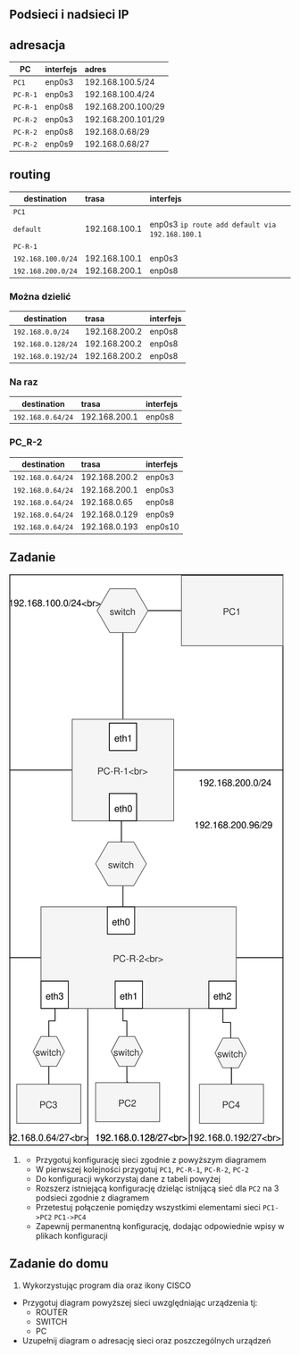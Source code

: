 Podsieci i nadsieci IP
----------------------

adresacja
-----------------------------------------------------
| PC     |  interfejs   | adres  |
| --------- |:-------------| :---------------| 
| ``PC1``   | enp0s3 | 192.168.100.5/24     |
| ``PC-R-1``| enp0s3 | 192.168.100.4/24      |
| ``PC-R-1``| enp0s8 | 192.168.200.100/29     |
| ``PC-R-2``| enp0s3 | 192.168.200.101/29     |
| ``PC-R-2``| enp0s8 | 192.168.0.68/29   |
| ``PC-R-2``| enp0s9 | 192.168.0.68/27 |

routing
-------

| destination | trasa | interfejs  |
| --------- |:-------------| :---------------| 
| ``PC1``     |  | |
| ``default`` | 192.168.100.1 | enp0s3 ``ip route add default via 192.168.100.1``| 
| ``PC-R-1``  |  |        |
| ``192.168.100.0/24`` | 192.168.100.1  | enp0s3      |
| ``192.168.200.0/24``  | 192.168.200.1 | enp0s8      |

<h3>Można dzielić</h3>

| destination | trasa | interfejs  |
| --------- |:-------------| :---------------| 
| ``192.168.0.0/24``  | 192.168.200.2 | enp0s8      |
| ``192.168.0.128/24``  | 192.168.200.2 | enp0s8      |
| ``192.168.0.192/24``  | 192.168.200.2 | enp0s8      |

<h3>Na raz</h3>

| destination | trasa | interfejs  |
| --------- |:-------------| :---------------| 
| ``192.168.0.64/24``  | 192.168.200.1 | enp0s8      |

<h3>PC_R-2</h3>

| destination | trasa | interfejs  |
| --------- |:-------------| :---------------| 
| ``192.168.0.64/24``  | 192.168.200.2 | enp0s3      |
| ``192.168.0.64/24``  | 192.168.200.1 | enp0s3      |
| ``192.168.0.64/24``  | 192.168.0.65 | enp0s8      |
| ``192.168.0.64/24``  | 192.168.0.129 | enp0s9      |
| ``192.168.0.64/24``  | 192.168.0.193 | enp0s10      |

Zadanie
------------

![zadanie 5](https://github.com/Nissmel/sk-2019/blob/master/cwiczenia-5/pobrane.svg)

1.
   * Przygotuj konfigurację sieci zgodnie z powyższym diagramem
   * W pierwszej kolejności przygotuj ``PC1``, ``PC-R-1``, ``PC-R-2``, ``PC-2``
   * Do konfiguracji wykorzystaj dane z tabeli powyżej
   * Rozszerz istniejącą konfigurację dzieląc istnijącą sieć dla ``PC2`` na 3 podsieci zgodnie z diagramem
   * Przetestuj połączenie pomiędzy wszystkimi elementami sieci ``PC1->PC2`` ``PC1->PC4``
   * Zapewnij permanentną konfigurację, dodając odpowiednie wpisy w plikach konfiguracji

Zadanie do domu
---------------

1. Wykorzystując program dia oraz ikony CISCO
  * Przygotuj diagram powyższej sieci uwzględniając urządzenia tj:
    * ROUTER
    * SWITCH
    * PC
  * Uzupełnij diagram o adresację sieci oraz poszczególnych urządzeń
  
